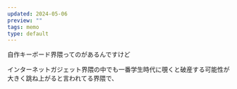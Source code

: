 ```yaml
---
updated: 2024-05-06
preview: ""
tags: memo
type: default
---
```

自作キーボード界隈ってのがあるんですけど

インターネットガジェット界隈の中でも一番学生時代に覗くと破産する可能性が大きく跳ね上がると言われてる界隈で、

